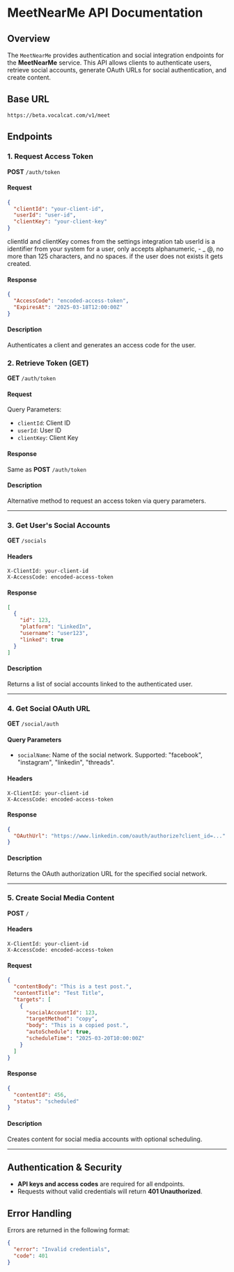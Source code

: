 # MeetNearMe API Documentation

## Overview
The `MeetNearMe` provides authentication and social integration endpoints for the **MeetNearMe** service. This API allows clients to authenticate users, retrieve social accounts, generate OAuth URLs for social authentication, and create content.

## Base URL
```
https://beta.vocalcat.com/v1/meet
```

## Endpoints

### 1. Request Access Token

**POST** `/auth/token`

#### Request
```json
{
  "clientId": "your-client-id",
  "userId": "user-id",
  "clientKey": "your-client-key"
}
```

clientId and clientKey comes from the settings integration tab
userId is a identifier from your system for a user, only accepts alphanumeric, - _  @, no more than 125 characters, and no spaces. if the user does not exists it gets created.

#### Response
```json
{
  "AccessCode": "encoded-access-token",
  "ExpiresAt": "2025-03-18T12:00:00Z"
}
```

#### Description

Authenticates a client and generates an access code for the user.

### 2. Retrieve Token (GET)
**GET** `/auth/token`

#### Request
Query Parameters:
- `clientId`: Client ID
- `userId`: User ID
- `clientKey`: Client Key

#### Response
Same as **POST** `/auth/token`

#### Description
Alternative method to request an access token via query parameters.

---

### 3. Get User's Social Accounts
**GET** `/socials`

#### Headers
```http
X-ClientId: your-client-id
X-AccessCode: encoded-access-token
```

#### Response
```json
[
  {
    "id": 123,
    "platform": "LinkedIn",
    "username": "user123",
    "linked": true
  }
]
```

#### Description
Returns a list of social accounts linked to the authenticated user.

---

### 4. Get Social OAuth URL
**GET** `/social/auth`

#### Query Parameters
- `socialName`: Name of the social network. Supported: "facebook", "instagram", "linkedin", "threads".

#### Headers
```http
X-ClientId: your-client-id
X-AccessCode: encoded-access-token
```

#### Response
```json
{
  "OAuthUrl": "https://www.linkedin.com/oauth/authorize?client_id=..."
}
```

#### Description
Returns the OAuth authorization URL for the specified social network.

---

### 5. Create Social Media Content
**POST** `/`

#### Headers
```http
X-ClientId: your-client-id
X-AccessCode: encoded-access-token
```

#### Request
```json
{
  "contentBody": "This is a test post.",
  "contentTitle": "Test Title",
  "targets": [
    {
      "socialAccountId": 123,
      "targetMethod": "copy",
      "body": "This is a copied post.",
      "autoSchedule": true,
      "scheduleTime": "2025-03-20T10:00:00Z"
    }
  ]
}
```

#### Response
```json
{
  "contentId": 456,
  "status": "scheduled"
}
```

#### Description
Creates content for social media accounts with optional scheduling.

---

## Authentication & Security
- **API keys and access codes** are required for all endpoints.
- Requests without valid credentials will return **401 Unauthorized**.

## Error Handling
Errors are returned in the following format:
```json
{
  "error": "Invalid credentials",
  "code": 401
}
```
